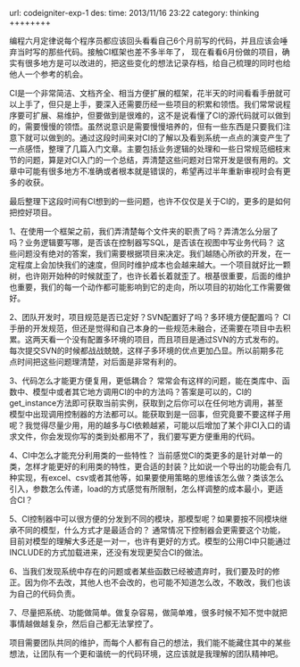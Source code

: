 url: codeigniter-exp-1
des: 
time: 2013/11/16 23:22
category: thinking
++++++++

编程六月定律说每个程序员都应该回头看看自己6个月前写的代码，并且应该会唾弃当时写的那些代码。接触CI框架也差不多半年了， 现在看看6月份做的项目，确实有很多地方是可以改进的，把这些变化的想法记录存档，给自己梳理的同时也给他人一个参考的机会。

CI是一个非常简洁、文档齐全、相当方便扩展的框架，花半天的时间看看手册就可以上手了，但只是上手，要深入还需要历经一些项目的积累和领悟。我们常常说程序要可扩展、易维护，但要做到是很难的，这不是说看懂了CI的源代码就可以做到的，需要慢慢的领悟。虽然说意识是需要慢慢培养的，但有一些东西是只要我们注意下就可以做到的。通过这段时间来对CI的了解以及看到系统一点点的演变产生了一点感悟，整理了几篇入门文章。主要包括业务逻辑的处理和一些日常规范细枝末节的问题，算是对CI入门的一个总结，弄清楚这些问题对日常开发是很有用的。文章中可能有很多地方不准确或者根本就是错误的，希望再过半年重新审视时会有更多的收获。

最后整理下这段时间有CI想到的一些问题，也许不仅仅是关于CI的，更多的是如何把控好项目。

1、在使用一个框架之前，我们弄清楚每个文件夹的职责了吗？弄清怎么分层了吗？业务逻辑要写哪，是否该在控制器写SQL，是否该在视图中写业务代码？
这些问题没有绝对的答案，我们需要根据项目来决定。我们越随心所欲的开发，在一定程度上会加快我们的速度，但同时维护成本也会越来越大。一个项目就好比一颗树，也许刚开始种的时候就歪了，也许长着长着就歪了。根基很重要，后面的维护也重要，我们的每一个动作都可能影响到它的走向，所以项目的初始化工作需要做好。

2、团队开发时，项目规范是否已定好？SVN配置好了吗？多环境方便配置吗？
CI手册的开发规范，但还是觉得和自己本身的一些规范未融合，还需要在项目中去积累。这两天看一个没有配置多环境的项目，而且项目是通过SVN的方式发布的。每次提交SVN的时候都战战兢兢，这样子多环境的优点更加凸显。所以前期多花点时间把这些问题理清楚，对后面是非常有利的。

3、代码怎么才能更方便复用，更低耦合？
常常会有这样的问题，能在类库中、函数中、模型中或者其它地方调用CI的中的方法吗？答案是可以的，CI的get_instance方法即可获取当前实例，获取到之后你可以在任何地方调用，甚至模型中出现调用控制器的方法都可以。能获取到是一回事，但究竟要不要这样子用呢？我觉得尽量少用，用的越多与CI依赖越紧，可能以后增加了某个非CI入口的请求文件，你会发现你写的类到处都用不了，我们要写更方便重用的代码。

4、CI中怎么才能充分利用类的一些特性？
当前感觉CI的类更多的是针对单一的类，怎样才能更好的利用类的特性，更合适的封装？比如说一个导出的功能会有几种实现，有excel、csv或者其他等，如果要使用策略的思维该怎么做？类该怎么引入，参数怎么传递，load的方式感觉有所限制，怎么样调整的成本最小，更适合CI？

5、CI控制器中可以很方便的分发到不同的模块，那模型呢？如果要按不同模块继承不同的模型，什么方式才是最适合的？
通常情况下控制器会更需要这个功能，目前对模型的理解大多还是一对一，也许有更好的方式。模型的公用CI中只能通过INCLUDE的方式加载进来，还没有发现更契合CI的做法。

6、当我们发现系统中存在的问题或者某些函数已经被遗弃时，我们要及时的修正。因为你不去改，其他人也不会改的，也可能不知道怎么改，不敢改，我们也该为自己的代码负责。

7、尽量把系统、功能做简单。做复杂容易，做简单难，很多时候不知不觉中就把事情越做越复杂，然后自己都无法掌控了。

项目需要团队共同的维护，而每个人都有自己的想法，我们能不能藏住其中的某些想法，让团队有一个更和谐统一的代码环境，这应该就是我理解的团队精神吧。